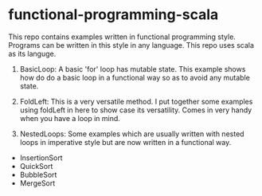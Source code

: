 # functional-programming-scala

This repo contains examples written in functional programming style. Programs can be written in this style in any 
language. This repo uses scala as its languge.
 
 
1. BasicLoop: A basic 'for' loop has mutable state. This example shows how do do a basic loop in a functional 
   way so as to avoid any mutable state. 
   
2. FoldLeft: This is a very versatile method. I put together some examples using foldLeft in here to show case its 
   versatility. Comes in very handy when you have a loop in mind.

3. NestedLoops: Some examples which are usually written with nested loops in imperative style but are now 
   written in a functional way.  
  * InsertionSort
  * QuickSort
  * BubbleSort
  * MergeSort